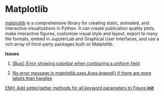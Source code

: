 # Matplotlib

[matplotlib](https://github.com/matplotlib/matplotlib) is a comprehensive library for creating static, animated, and interactive visualizations in Python. It can create publication quality plots, make interactive figures, customize visual style and layout, export to many file formats, embed in JupyterLab and Graphical User Interfaces, and use a rich array of third-party packages built on Matplotlib.

**Issues** 

1. [[Bug]: Error showing colorbar when contouring a uniform field](https://github.com/matplotlib/matplotlib/issues/23817)  

2. [No error message in matplotlib.axes.Axes.legend() if there are more labels than handles](https://github.com/matplotlib/matplotlib/issues/24050)

[ENH: Add setter/getter methods for all keyword parameters to Figure.__init__](https://github.com/matplotlib/matplotlib/issues/24617)
